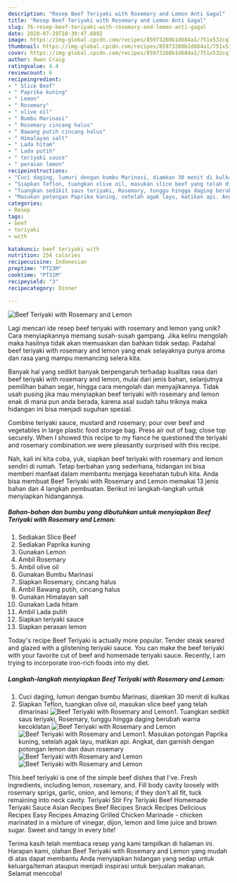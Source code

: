 ```yaml
---
description: "Resep Beef Teriyaki with Rosemary and Lemon Anti Gagal"
title: "Resep Beef Teriyaki with Rosemary and Lemon Anti Gagal"
slug: 76-resep-beef-teriyaki-with-rosemary-and-lemon-anti-gagal
date: 2020-07-29T10:39:47.689Z
image: https://img-global.cpcdn.com/recipes/85973260b1d684a1/751x532cq70/beef-teriyaki-with-rosemary-and-lemon-foto-resep-utama.jpg
thumbnail: https://img-global.cpcdn.com/recipes/85973260b1d684a1/751x532cq70/beef-teriyaki-with-rosemary-and-lemon-foto-resep-utama.jpg
cover: https://img-global.cpcdn.com/recipes/85973260b1d684a1/751x532cq70/beef-teriyaki-with-rosemary-and-lemon-foto-resep-utama.jpg
author: Owen Craig
ratingvalue: 4.4
reviewcount: 6
recipeingredient:
- " Slice Beef"
- " Paprika kuning"
- " Lemon"
- " Rosemary"
- " olive oil"
- " Bumbu Marinasi"
- " Rosemary cincang halus"
- " Bawang putih cincang halus"
- " Himalayan salt"
- " Lada hitam"
- " Lada putih"
- " teriyaki sauce"
- " perasan lemon"
recipeinstructions:
- "Cuci daging, lumuri dengan bumbu Marinasi, diamkan 30 menit di kulkas"
- "Siapkan Teflon, tuangkan olive oil, masukan slice beef yang telah dimarinasi"
- "Tuangkan sedikit saus teriyaki, Rosemary, tunggu hingga daging berubah warna kecoklatan"
- "Masukan potongan Paprika kuning, setelah agak layu, matikan api. Angkat, dan garnish dengan potongan lemon dan daun rosemary"
categories:
- Resep
tags:
- beef
- teriyaki
- with

katakunci: beef teriyaki with 
nutrition: 254 calories
recipecuisine: Indonesian
preptime: "PT23M"
cooktime: "PT31M"
recipeyield: "3"
recipecategory: Dinner

---
```



![Beef Teriyaki with Rosemary and Lemon](https://img-global.cpcdn.com/recipes/85973260b1d684a1/751x532cq70/beef-teriyaki-with-rosemary-and-lemon-foto-resep-utama.jpg)

Lagi mencari ide resep beef teriyaki with rosemary and lemon yang unik? Cara menyiapkannya memang susah-susah gampang. Jika keliru mengolah maka hasilnya tidak akan memuaskan dan bahkan tidak sedap. Padahal beef teriyaki with rosemary and lemon yang enak selayaknya punya aroma dan rasa yang mampu memancing selera kita.

Banyak hal yang sedikit banyak berpengaruh terhadap kualitas rasa dari beef teriyaki with rosemary and lemon, mulai dari jenis bahan, selanjutnya pemilihan bahan segar, hingga cara mengolah dan menyajikannya. Tidak usah pusing jika mau menyiapkan beef teriyaki with rosemary and lemon enak di mana pun anda berada, karena asal sudah tahu triknya maka hidangan ini bisa menjadi suguhan spesial.

Combine teriyaki sauce, mustard and rosemary; pour over beef and vegetables in large plastic food storage bag. Press air out of bag; close top securely. When I showed this recipe to my fiance he questioned the teriyaki and rosemary combination.we were pleasantly surprised with this recipe.


Nah, kali ini kita coba, yuk, siapkan beef teriyaki with rosemary and lemon sendiri di rumah. Tetap berbahan yang sederhana, hidangan ini bisa memberi manfaat dalam membantu menjaga kesehatan tubuh kita. Anda bisa membuat Beef Teriyaki with Rosemary and Lemon memakai 13 jenis bahan dan 4 langkah pembuatan. Berikut ini langkah-langkah untuk menyiapkan hidangannya.

<!--inarticleads1-->

##### Bahan-bahan dan bumbu yang dibutuhkan untuk menyiapkan Beef Teriyaki with Rosemary and Lemon:

1. Sediakan  Slice Beef
1. Sediakan  Paprika kuning
1. Gunakan  Lemon
1. Ambil  Rosemary
1. Ambil  olive oil
1. Gunakan  Bumbu Marinasi
1. Siapkan  Rosemary, cincang halus
1. Ambil  Bawang putih, cincang halus
1. Gunakan  Himalayan salt
1. Gunakan  Lada hitam
1. Ambil  Lada putih
1. Siapkan  teriyaki sauce
1. Siapkan  perasan lemon


Today&#39;s recipe Beef Teriyaki is actually more popular. Tender steak seared and glazed with a glistening teriyaki sauce. You can make the beef teriyaki with your favorite cut of beef and homemade teriyaki sauce. Recently, I am trying to incorporate iron-rich foods into my diet. 

<!--inarticleads2-->

##### Langkah-langkah menyiapkan Beef Teriyaki with Rosemary and Lemon:

1. Cuci daging, lumuri dengan bumbu Marinasi, diamkan 30 menit di kulkas
1. Siapkan Teflon, tuangkan olive oil, masukan slice beef yang telah dimarinasi
<img src="//assets-global.cpcdn.com/assets/icons/button_play-2c75c40dde080a61004c1f40b05d8f140eaff45d7e9e6481dc71c63d2e7c4909.png" alt="Beef Teriyaki with Rosemary and Lemon">1. Tuangkan sedikit saus teriyaki, Rosemary, tunggu hingga daging berubah warna kecoklatan
<img src="//assets-global.cpcdn.com/assets/icons/button_play-2c75c40dde080a61004c1f40b05d8f140eaff45d7e9e6481dc71c63d2e7c4909.png" alt="Beef Teriyaki with Rosemary and Lemon"><img src="//assets-global.cpcdn.com/assets/icons/button_play-2c75c40dde080a61004c1f40b05d8f140eaff45d7e9e6481dc71c63d2e7c4909.png" alt="Beef Teriyaki with Rosemary and Lemon">1. Masukan potongan Paprika kuning, setelah agak layu, matikan api. Angkat, dan garnish dengan potongan lemon dan daun rosemary
<img src="//assets-global.cpcdn.com/assets/icons/button_play-2c75c40dde080a61004c1f40b05d8f140eaff45d7e9e6481dc71c63d2e7c4909.png" alt="Beef Teriyaki with Rosemary and Lemon"><img src="//assets-global.cpcdn.com/assets/icons/button_play-2c75c40dde080a61004c1f40b05d8f140eaff45d7e9e6481dc71c63d2e7c4909.png" alt="Beef Teriyaki with Rosemary and Lemon">

This beef teriyaki is one of the simple beef dishes that I&#39;ve. Fresh ingredients, including lemon, rosemary, and. Fill body cavity loosely with rosemary sprigs, garlic, onion, and lemons; if they don&#39;t all fit, tuck remaining into neck cavity. Teriyaki Stir Fry Teriyaki Beef Homemade Teriyaki Sauce Asian Recipes Beef Recipes Snack Recipes Delicious Recipes Easy Recipes Amazing Grilled Chicken Marinade - chicken marinated in a mixture of vinegar, dijon, lemon and lime juice and brown sugar. Sweet and tangy in every bite! 

Terima kasih telah membaca resep yang kami tampilkan di halaman ini. Harapan kami, olahan Beef Teriyaki with Rosemary and Lemon yang mudah di atas dapat membantu Anda menyiapkan hidangan yang sedap untuk keluarga/teman ataupun menjadi inspirasi untuk berjualan makanan. Selamat mencoba!

